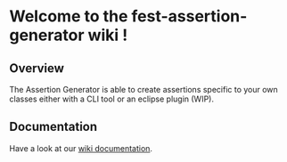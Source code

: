# Welcome to the fest-assertion-generator wiki !

## Overview 

The Assertion Generator is able to create assertions specific to your own classes either with a CLI tool or an eclipse plugin (WIP).

## Documentation

Have a look at our  [wiki documentation](https://github.com/joel-costigliola/fest-assertion-generator/wiki).